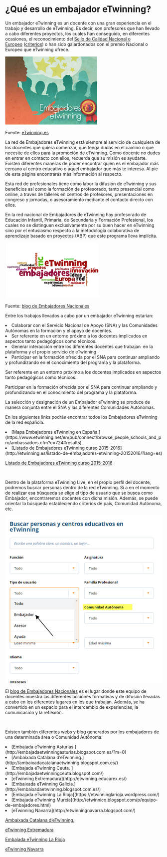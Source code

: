
# ¿Qué es un embajador eTwinning?

Un embajador eTwinning es un docente con una gran experiencia en el trabajo y desarrollo de eTwinning. Es decir, son profesores que han llevado a cabo diferentes proyectos, los cuales han conseguido, en diferentes ocasiones, el reconocimiento del [Sello de Calidad Nacional o Europeo](http://www.etwinning.es/es/ideas/recomendaciones/943-criterios-de-evaluacion-de-sellos-de-calidad-nacional) ([criterios](http://etwinning.es/criterios-de-evaluacion-de-sellos-de-calidad-nacional-etwinning/?lang=es)) o han sido galardonados con el premio Nacional o Europeo que eTwinning ofrece.


![](img/embajadores1.png)

Fuente: [eTwinning.es](http://etwinning.es/?lang=es)

La red de Embajadores eTwinning está siempre al servicio de cualquiera de los docentes que quiera comenzar, que tenga dudas en el camino o que necesite de ellos para la promoción de eTwinning. Como docente no dudes en entrar en contacto con ellos, recuerda que su misión es ayudarte. Existen diferentes maneras de poder encontrar quién es el embajador más cercano al centro educativo o aquel embajador que más te interesa. Al pie de esta página encontrarás más información al respecto. 

Esta red de profesionales tiene como labor la difusión de eTwinning y sus beneficios así como la formación de profesorado, tanto presencial como online, a través de talleres en centros de profesores, presentaciones en congreso y jornadas, o asesoramiento mediante el contacto directo con ellos.

En la red nacional de Embajadores de eTwinning hay profesorado de Educación Infantil, Primaria, de Secundaria y Formación Profesional, los cuales no se distinguen exclusivamente por su buen hacer en eTwinning sino por el entusiasmo respecto a la metodología colaborativa de aprendizaje basado en proyectos (ABP) que este programa lleva implícita. 


![](img/embajadores_eTwinning_2.png)

Fuente: [blog de Embajadores Nacionales](http://embajadoresetwinning.blogspot.com.es/)



Entre los trabajos llevados a cabo por un embajador eTwinning estarían:

<li dir="ltr">
Colaborar con el Servicio Nacional de Apoyo (SNA) y las Comunidades Autónomas en la formación y el apoyo de docentes. 
</li>
<li dir="ltr">
Ser referente en un entorno próximo a los docentes implicados en aspectos tanto pedagógicos como técnicos. 
</li>
<li dir="ltr">
Generar interacción entre los diferentes docentes que trabajan  en la plataforma y el propio servicio de eTwinning. 
</li>
<li dir="ltr">
Participar en la formación ofrecida por el SNA para continuar ampliando y profundizando en el conocimiento del programa y la plataforma. 
</li>

Ser referente en un entorno próximo a los docentes implicados en aspectos tanto pedagógicos como técnicos. 

Participar en la formación ofrecida por el SNA para continuar ampliando y profundizando en el conocimiento del programa y la plataforma. 

La selección y designación de un Embajador eTwinning se produce de manera conjunta entre el SNA y las diferentes Comunidades Autónomas.



En los siguientes links podrás encontrar todos los Embajadores eTwinning de la red española.

<li dir="ltr">
[Mapa Embajadores eTwinning en España.](https://www.etwinning.net/en/pub/connect/browse_people_schools_and_pro/ambassadors.cfm?c=724#results)
</li>
<li dir="ltr">
[Listado de Embajadores eTwinning curso 2015-2016](http://etwinning.es/listado-de-embajadores-etwinning-20152016/?lang=es)
</li>

[Listado de Embajadores eTwinning curso 2015-2016](http://etwinning.es/listado-de-embajadores-etwinning-20152016/?lang=es)

 

Dentro de la plataforma eTwinning Live, en el propio perfil del docente, podremos buscar personas dentro de la red eTwinning. Si a en el momento de realizar esa búsqueda se elige el tipo de usuario que se busca como Embajador, encontraremos docentes con dicha misión. Además, se puede orientar la búsqueda estableciendo criterios de país, Comunidad Autónoma, etc.


![](img/embajadores_en_twinspace.png)



El [blog de Embajadores Nacionales](http://embajadoresetwinning.blogspot.com.es/) es el lugar donde este equipo de docentes muestra las diferentes acciones formativas y de difusión llevadas a cabo en los diferentes lugares en los que trabajan. Además, se ha convertido en un espacio para el intercambio de experiencias, la comunicación y la reflexión. 

 

Existen también diferentes webs y blog generados por los embajadores de una determinada área o Comunidad Autónoma:

<li dir="ltr">
[Embajada eTwinning Asturias.](http://embajadaetwinningasturias.blogspot.com.es/?m=0)
</li>
<li dir="ltr">
[Ambaixada Catalana d’eTwinning.](http://ambaixadacatalanaetwinning.blogspot.com.es/)
</li>
<li dir="ltr">
[Embajada eTwinning Ceuta. ](http://embajadaetwinningceuta.blogspot.com/)
</li>
<li dir="ltr">
[eTwinning Extremadura](http://etwinning.educarex.es/)
</li>
<li dir="ltr">
[Embaixada eTwinning Galicia.](http://embaixadaetwinning.blogspot.com.es/)
</li>
<li dir="ltr">
[Embajada eTwinning La Rioja](https://etwinninglarioja.wordpress.com/)
</li>
<li dir="ltr">
[Embajada eTwinning Murcia](http://etwinnico.blogspot.com/p/equipo-de-embajadores.html)
</li>
<li dir="ltr">
[eTwinning Navarra](http://etwinningnavarra.blogspot.com/)
</li>

[Ambaixada Catalana d’eTwinning.](http://ambaixadacatalanaetwinning.blogspot.com.es/)

[eTwinning Extremadura](http://etwinning.educarex.es/)

[Embajada eTwinning La Rioja](https://etwinninglarioja.wordpress.com/)

[eTwinning Navarra](http://etwinningnavarra.blogspot.com/)
